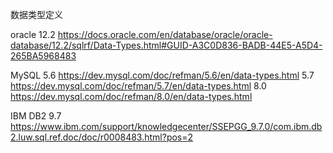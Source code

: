 数据类型定义

oracle
12.2
https://docs.oracle.com/en/database/oracle/oracle-database/12.2/sqlrf/Data-Types.html#GUID-A3C0D836-BADB-44E5-A5D4-265BA5968483



MySQL
5.6
https://dev.mysql.com/doc/refman/5.6/en/data-types.html
5.7
https://dev.mysql.com/doc/refman/5.7/en/data-types.html
8.0
https://dev.mysql.com/doc/refman/8.0/en/data-types.html


IBM DB2
9.7
https://www.ibm.com/support/knowledgecenter/SSEPGG_9.7.0/com.ibm.db2.luw.sql.ref.doc/doc/r0008483.html?pos=2

